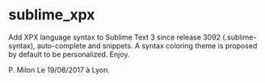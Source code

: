 # sublime_xpx
Add XPX language syntax to Sublime Text 3 since release 3092 (.sublime-syntax), auto-complete and snippets. A syntax coloring theme is proposed by default to be personalized. Enjoy.

P. Milon Le 19/08/2017 à Lyon.